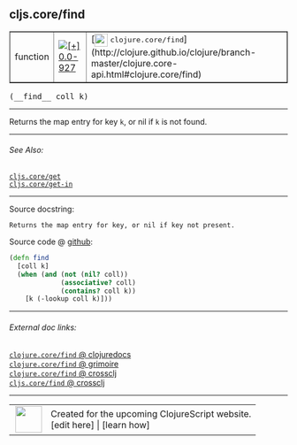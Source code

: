 ## cljs.core/find



 <table border="1">
<tr>
<td>function</td>
<td><a href="https://github.com/cljsinfo/cljs-api-docs/tree/0.0-927"><img valign="middle" alt="[+] 0.0-927" title="Added in 0.0-927" src="https://img.shields.io/badge/+-0.0--927-lightgrey.svg"></a> </td>
<td>
[<img height="24px" valign="middle" src="http://i.imgur.com/1GjPKvB.png"> <samp>clojure.core/find</samp>](http://clojure.github.io/clojure/branch-master/clojure.core-api.html#clojure.core/find)
</td>
</tr>
</table>


 <samp>
(__find__ coll k)<br>
</samp>

---

Returns the map entry for key `k`, or nil if `k` is not found.



---


###### See Also:

[`cljs.core/get`](../cljs.core/get.md)<br>
[`cljs.core/get-in`](../cljs.core/get-in.md)<br>

---


Source docstring:

```
Returns the map entry for key, or nil if key not present.
```


Source code @ [github](https://github.com/clojure/clojurescript/blob/r1586/src/cljs/cljs/core.cljs#L1074-L1080):

```clj
(defn find
  [coll k]
  (when (and (not (nil? coll))
             (associative? coll)
             (contains? coll k))
    [k (-lookup coll k)]))
```

<!--
Repo - tag - source tree - lines:

 <pre>
clojurescript @ r1586
└── src
    └── cljs
        └── cljs
            └── <ins>[core.cljs:1074-1080](https://github.com/clojure/clojurescript/blob/r1586/src/cljs/cljs/core.cljs#L1074-L1080)</ins>
</pre>

-->

---



###### External doc links:

[`clojure.core/find` @ clojuredocs](http://clojuredocs.org/clojure.core/find)<br>
[`clojure.core/find` @ grimoire](http://conj.io/store/v1/org.clojure/clojure/1.7.0-beta3/clj/clojure.core/find/)<br>
[`clojure.core/find` @ crossclj](http://crossclj.info/fun/clojure.core/find.html)<br>
[`cljs.core/find` @ crossclj](http://crossclj.info/fun/cljs.core.cljs/find.html)<br>

---

 <table>
<tr><td>
<img valign="middle" align="right" width="48px" src="http://i.imgur.com/Hi20huC.png">
</td><td>
Created for the upcoming ClojureScript website.<br>
[edit here] | [learn how]
</td></tr></table>

[edit here]:https://github.com/cljsinfo/cljs-api-docs/blob/master/cljsdoc/cljs.core/find.cljsdoc
[learn how]:https://github.com/cljsinfo/cljs-api-docs/wiki/cljsdoc-files

<!--

This information was too distracting to show to readers, but I'll leave it
commented here since it is helpful to:

- pretty-print the data used to generate this document
- and show how to retrieve that data



The API data for this symbol:

```clj
{:description "Returns the map entry for key `k`, or nil if `k` is not found.",
 :ns "cljs.core",
 :name "find",
 :signature ["[coll k]"],
 :history [["+" "0.0-927"]],
 :type "function",
 :related ["cljs.core/get" "cljs.core/get-in"],
 :full-name-encode "cljs.core/find",
 :source {:code "(defn find\n  [coll k]\n  (when (and (not (nil? coll))\n             (associative? coll)\n             (contains? coll k))\n    [k (-lookup coll k)]))",
          :title "Source code",
          :repo "clojurescript",
          :tag "r1586",
          :filename "src/cljs/cljs/core.cljs",
          :lines [1074 1080]},
 :full-name "cljs.core/find",
 :clj-symbol "clojure.core/find",
 :docstring "Returns the map entry for key, or nil if key not present."}

```

Retrieve the API data for this symbol:

```clj
;; from Clojure REPL
(require '[clojure.edn :as edn])
(-> (slurp "https://raw.githubusercontent.com/cljsinfo/cljs-api-docs/catalog/cljs-api.edn")
    (edn/read-string)
    (get-in [:symbols "cljs.core/find"]))
```

-->
